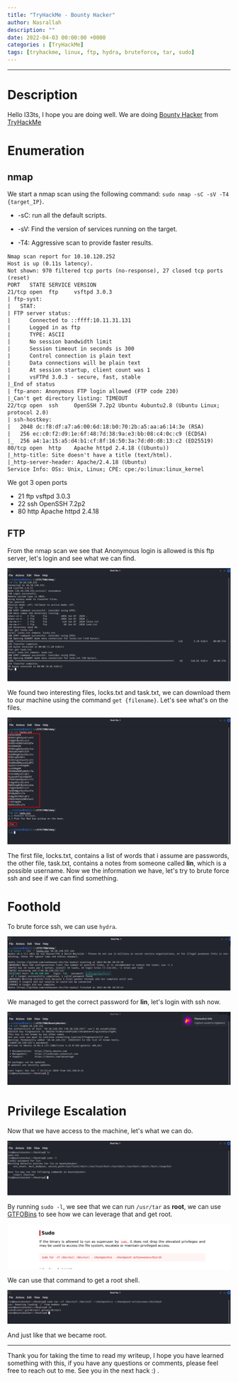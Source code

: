 ```yaml
---
title: "TryHackMe - Bounty Hacker"
author: Nasrallah
description: ""
date: 2022-04-03 00:00:00 +0000
categories : [TryHackMe]
tags: [tryhackme, linux, ftp, hydra, bruteforce, tar, sudo]
---
```


<div align="center"> <script src="https://tryhackme.com/badge/367641"></script> </div>

---


# **Description**

Hello l33ts, I hope you are doing well. We are doing [Bounty Hacker](https://tryhackme.com/room/cowboyhacker) from [TryHackMe](https://tryhackme.com)

# **Enumeration**

## nmap

We start a nmap scan using the following command: `sudo nmap -sC -sV -T4 {target_IP}`.

- -sC: run all the default scripts.

- -sV: Find the version of services running on the target.

- -T4: Aggressive scan to provide faster results.

```Terminal
Nmap scan report for 10.10.120.252
Host is up (0.11s latency).
Not shown: 970 filtered tcp ports (no-response), 27 closed tcp ports (reset)
PORT   STATE SERVICE VERSION
21/tcp open  ftp     vsftpd 3.0.3
| ftp-syst:
|   STAT:
| FTP server status:
|      Connected to ::ffff:10.11.31.131
|      Logged in as ftp
|      TYPE: ASCII
|      No session bandwidth limit
|      Session timeout in seconds is 300
|      Control connection is plain text
|      Data connections will be plain text
|      At session startup, client count was 1
|      vsFTPd 3.0.3 - secure, fast, stable
|_End of status
| ftp-anon: Anonymous FTP login allowed (FTP code 230)
|_Can't get directory listing: TIMEOUT
22/tcp open  ssh     OpenSSH 7.2p2 Ubuntu 4ubuntu2.8 (Ubuntu Linux; protocol 2.0)
| ssh-hostkey:
|   2048 dc:f8:df:a7:a6:00:6d:18:b0:70:2b:a5:aa:a6:14:3e (RSA)
|   256 ec:c0:f2:d9:1e:6f:48:7d:38:9a:e3:bb:08:c4:0c:c9 (ECDSA)
|_  256 a4:1a:15:a5:d4:b1:cf:8f:16:50:3a:7d:d0:d8:13:c2 (ED25519)
80/tcp open  http    Apache httpd 2.4.18 ((Ubuntu))
|_http-title: Site doesn't have a title (text/html).
|_http-server-header: Apache/2.4.18 (Ubuntu)
Service Info: OSs: Unix, Linux; CPE: cpe:/o:linux:linux_kernel
```

We got 3 open ports

 - 21 ftp vsftpd 3.0.3
 - 22 ssh OpenSSH 7.2p2
 - 80 http Apache httpd 2.4.18

## FTP

From the nmap scan we see that Anonymous login is allowed is this ftp server, let's login and see what we can find.

![](/assets/img/tryhackme/bountyhunter/b1.png)

We found two interesting files, locks.txt and task.txt, we can download them to our machine using the command `get {filename}`. Let's see what's on the files.

![](/assets/img/tryhackme/bountyhunter/b2.png)

The first file, locks.txt, contains a list of words that i assume are passwords, the other file, task.txt, contains a notes from someone called **lin**, which is a possible username. Now we the information we have, let's try to brute force ssh and see if we can find something.


# **Foothold**

To brute force ssh, we can use `hydra`.

![](/assets/img/tryhackme/bountyhunter/b3.png)

We managed to get the correct password for **lin**, let's login with ssh now.

![](/assets/img/tryhackme/bountyhunter/b4.png)

# **Privilege Escalation**

Now that we have access to the machine, let's what we can do.

![](/assets/img/tryhackme/bountyhunter/b5.png)

By running `sudo -l`, we see that we can run `/usr/tar` as **root**,  we can use [GTFOBins](https://gtfobins.github.io/) to see how we can leverage that and get root.

![](/assets/img/tryhackme/bountyhunter/b8.png)

We can use that command to get a root shell.

![](/assets/img/tryhackme/bountyhunter/b6.png)

And just like that we became root.

---

Thank you for taking the time to read my writeup, I hope you have learned something with this, if you have any questions or comments, please feel free to reach out to me. See you in the next hack :) .
